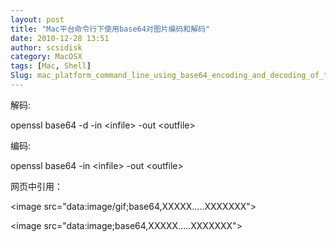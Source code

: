 ```yaml
---
layout: post
title: "Mac平台命令行下使用base64对图片编码和解码"
date: 2010-12-28 13:51
author: scsidisk
category: MacOSX
tags: [Mac, Shell]
Slug: mac_platform_command_line_using_base64_encoding_and_decoding_of_the_picture
---
```


解码:

openssl base64 -d -in \<infile\> -out \<outfile\>

编码:

openssl base64 -in \<infile\> -out \<outfile\>

网页中引用：

\<image src="data:image/gif;base64,XXXXX.....XXXXXXX"\>

\<image src="data:image;base64,XXXXX.....XXXXXXX"\>

<div class="posttagsblock">
</div>

